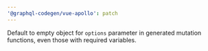 ```yaml
---
'@graphql-codegen/vue-apollo': patch
---
```


Default to empty object for `options` parameter in generated mutation functions, even those with required variables.
